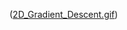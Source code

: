 ([2D_Gradient_Descent.gif](https://raw.githubusercontent.com/aks7816/Gradient-Descent-from-Scratch/main/2D%20Gradient%20Descent.gif))
